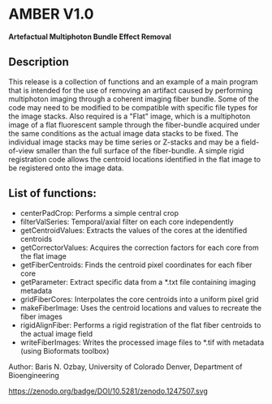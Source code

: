 # AMBER V1.0
**Artefactual Multiphoton Bundle Effect Removal**
## Description
This release is a collection of functions and an example of a main program that is intended for the use of removing an artifact caused by performing multiphoton imaging through a coherent imaging fiber bundle. Some of the code may need to be modified to be compatible with specific file types for the image stacks. Also required is a "Flat" image, which is a multiphoton image of a flat fluorescent sample through the fiber-bundle acquired under the same conditions as the actual image data stacks to be fixed. The individual image stacks may be time series or Z-stacks and may be a field-of-view smaller than the full surface of the fiber-bundle. A simple rigid registration code allows the centroid locations identified in the flat image to be registered onto the image data.
## List of functions:
- centerPadCrop: Performs a simple central crop
- filterValSeries: Temporal/axial filter on each core independently
- getCentroidValues: Extracts the values of the cores at the identified centroids
- getCorrectorValues: Acquires the correction factors for each core from the flat image
- getFiberCentroids: Finds the centroid pixel coordinates for each fiber core
- getParameter: Extract specific data from a *.txt file containing imaging metadata
- gridFiberCores: Interpolates the core centroids into a uniform pixel grid
- makeFiberImage: Uses the centroid locations and values to recreate the fiber images
- rigidAlignFiber: Performs a rigid registration of the flat fiber centroids to the actual image field
- writeFiberImages: Writes the processed image files to *.tif with metadata (using Bioformats toolbox)

Author: Baris N. Ozbay, University of Colorado Denver, Department of Bioengineering

https://zenodo.org/badge/DOI/10.5281/zenodo.1247507.svg
